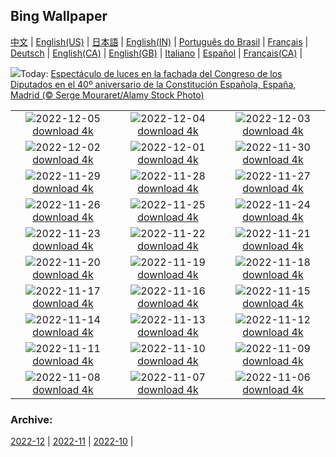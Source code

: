## Bing Wallpaper
[中文](README.md) |                     [English(US)](en-US.md) |                     [日本語](ja-JP.md) |                     [English(IN)](en-IN.md) |                     [Português do Brasil](pt-BR.md) |                     [Français](fr-FR.md) |                     [Deutsch](de-DE.md) |                     [English(CA)](en-CA.md) |                     [English(GB)](en-GB.md) |                     [Italiano](it-IT.md) |                     [Español](es-ES.md) |                     [Français(CA)](fr-CA.md) |                    

![](https://www.bing.com/th?id=OHR.SpanishConstitution_ES-ES7127988983_UHD.jpg&w=1000)Today: [Espectáculo de luces en la fachada del Congreso de los Diputados en el 40º aniversario de la Constitución Española, España, Madrid (© Serge Mouraret/Alamy Stock Photo)](https://www.bing.com/th?id=OHR.SpanishConstitution_ES-ES7127988983_UHD.jpg)

|      |      |      |
| :----: | :----: | :----: |
|![](https://www.bing.com/th?id=OHR.GreatEgret_ES-ES7467656297_UHD.jpg&pid=hp&w=384&h=216&rs=1&c=4)2022-12-05 [download 4k](https://www.bing.com/th?id=OHR.GreatEgret_ES-ES7467656297_UHD.jpg)|![](https://www.bing.com/th?id=OHR.KilimanjaroElephants_ES-ES2070951469_UHD.jpg&pid=hp&w=384&h=216&rs=1&c=4)2022-12-04 [download 4k](https://www.bing.com/th?id=OHR.KilimanjaroElephants_ES-ES2070951469_UHD.jpg)|![](https://www.bing.com/th?id=OHR.MiamiDT_ES-ES6643861593_UHD.jpg&pid=hp&w=384&h=216&rs=1&c=4)2022-12-03 [download 4k](https://www.bing.com/th?id=OHR.MiamiDT_ES-ES6643861593_UHD.jpg)|
|![](https://www.bing.com/th?id=OHR.BraidedRiverDelta_ES-ES0904432715_UHD.jpg&pid=hp&w=384&h=216&rs=1&c=4)2022-12-02 [download 4k](https://www.bing.com/th?id=OHR.BraidedRiverDelta_ES-ES0904432715_UHD.jpg)|![](https://www.bing.com/th?id=OHR.AntarcticaDay_ES-ES2524546522_UHD.jpg&pid=hp&w=384&h=216&rs=1&c=4)2022-12-01 [download 4k](https://www.bing.com/th?id=OHR.AntarcticaDay_ES-ES2524546522_UHD.jpg)|![](https://www.bing.com/th?id=OHR.RovinjCroatia_ES-ES4775430067_UHD.jpg&pid=hp&w=384&h=216&rs=1&c=4)2022-11-30 [download 4k](https://www.bing.com/th?id=OHR.RovinjCroatia_ES-ES4775430067_UHD.jpg)|
|![](https://www.bing.com/th?id=OHR.HeronGiving_ES-ES1166122333_UHD.jpg&pid=hp&w=384&h=216&rs=1&c=4)2022-11-29 [download 4k](https://www.bing.com/th?id=OHR.HeronGiving_ES-ES1166122333_UHD.jpg)|![](https://www.bing.com/th?id=OHR.RedPlanetDay_ES-ES0023754121_UHD.jpg&pid=hp&w=384&h=216&rs=1&c=4)2022-11-28 [download 4k](https://www.bing.com/th?id=OHR.RedPlanetDay_ES-ES0023754121_UHD.jpg)|![](https://www.bing.com/th?id=OHR.Cecropia_ES-ES8842288620_UHD.jpg&pid=hp&w=384&h=216&rs=1&c=4)2022-11-27 [download 4k](https://www.bing.com/th?id=OHR.Cecropia_ES-ES8842288620_UHD.jpg)|
|![](https://www.bing.com/th?id=OHR.OliveTreeDay_ES-ES5521438262_UHD.jpg&pid=hp&w=384&h=216&rs=1&c=4)2022-11-26 [download 4k](https://www.bing.com/th?id=OHR.OliveTreeDay_ES-ES5521438262_UHD.jpg)|![](https://www.bing.com/th?id=OHR.TurenneSunrise_ES-ES3486905470_UHD.jpg&pid=hp&w=384&h=216&rs=1&c=4)2022-11-25 [download 4k](https://www.bing.com/th?id=OHR.TurenneSunrise_ES-ES3486905470_UHD.jpg)|![](https://www.bing.com/th?id=OHR.AschauChiemgau_ES-ES1671852882_UHD.jpg&pid=hp&w=384&h=216&rs=1&c=4)2022-11-24 [download 4k](https://www.bing.com/th?id=OHR.AschauChiemgau_ES-ES1671852882_UHD.jpg)|
|![](https://www.bing.com/th?id=OHR.HelianthusAnnuus_ES-ES0415542919_UHD.jpg&pid=hp&w=384&h=216&rs=1&c=4)2022-11-23 [download 4k](https://www.bing.com/th?id=OHR.HelianthusAnnuus_ES-ES0415542919_UHD.jpg)|![](https://www.bing.com/th?id=OHR.Waterleidingduinen_ES-ES9087093399_UHD.jpg&pid=hp&w=384&h=216&rs=1&c=4)2022-11-22 [download 4k](https://www.bing.com/th?id=OHR.Waterleidingduinen_ES-ES9087093399_UHD.jpg)|![](https://www.bing.com/th?id=OHR.FIFA2022_ES-ES2169980032_UHD.jpg&pid=hp&w=384&h=216&rs=1&c=4)2022-11-21 [download 4k](https://www.bing.com/th?id=OHR.FIFA2022_ES-ES2169980032_UHD.jpg)|
|![](https://www.bing.com/th?id=OHR.LandartPainting_ES-ES3040827938_UHD.jpg&pid=hp&w=384&h=216&rs=1&c=4)2022-11-20 [download 4k](https://www.bing.com/th?id=OHR.LandartPainting_ES-ES3040827938_UHD.jpg)|![](https://www.bing.com/th?id=OHR.LaughingOwl_ES-ES4713581569_UHD.jpg&pid=hp&w=384&h=216&rs=1&c=4)2022-11-19 [download 4k](https://www.bing.com/th?id=OHR.LaughingOwl_ES-ES4713581569_UHD.jpg)|![](https://www.bing.com/th?id=OHR.IslamicArt_ES-ES0275917441_UHD.jpg&pid=hp&w=384&h=216&rs=1&c=4)2022-11-18 [download 4k](https://www.bing.com/th?id=OHR.IslamicArt_ES-ES0275917441_UHD.jpg)|
|![](https://www.bing.com/th?id=OHR.McKenzieRiverTrail_ES-ES7180438865_UHD.jpg&pid=hp&w=384&h=216&rs=1&c=4)2022-11-17 [download 4k](https://www.bing.com/th?id=OHR.McKenzieRiverTrail_ES-ES7180438865_UHD.jpg)|![](https://www.bing.com/th?id=OHR.Unesco50_ES-ES6867342316_UHD.jpg&pid=hp&w=384&h=216&rs=1&c=4)2022-11-16 [download 4k](https://www.bing.com/th?id=OHR.Unesco50_ES-ES6867342316_UHD.jpg)|![](https://www.bing.com/th?id=OHR.LontraCanadensis_ES-ES6701727095_UHD.jpg&pid=hp&w=384&h=216&rs=1&c=4)2022-11-15 [download 4k](https://www.bing.com/th?id=OHR.LontraCanadensis_ES-ES6701727095_UHD.jpg)|
|![](https://www.bing.com/th?id=OHR.SanGiovanni_ES-ES6538773208_UHD.jpg&pid=hp&w=384&h=216&rs=1&c=4)2022-11-14 [download 4k](https://www.bing.com/th?id=OHR.SanGiovanni_ES-ES6538773208_UHD.jpg)|![](https://www.bing.com/th?id=OHR.SevilleCourtyard_ES-ES5929392335_UHD.jpg&pid=hp&w=384&h=216&rs=1&c=4)2022-11-13 [download 4k](https://www.bing.com/th?id=OHR.SevilleCourtyard_ES-ES5929392335_UHD.jpg)|![](https://www.bing.com/th?id=OHR.HainesEagle_ES-ES5791734070_UHD.jpg&pid=hp&w=384&h=216&rs=1&c=4)2022-11-12 [download 4k](https://www.bing.com/th?id=OHR.HainesEagle_ES-ES5791734070_UHD.jpg)|
|![](https://www.bing.com/th?id=OHR.EsskastanieD_ES-ES7556753610_UHD.jpg&pid=hp&w=384&h=216&rs=1&c=4)2022-11-11 [download 4k](https://www.bing.com/th?id=OHR.EsskastanieD_ES-ES7556753610_UHD.jpg)|![](https://www.bing.com/th?id=OHR.BadLightning_ES-ES5423123691_UHD.jpg&pid=hp&w=384&h=216&rs=1&c=4)2022-11-10 [download 4k](https://www.bing.com/th?id=OHR.BadLightning_ES-ES5423123691_UHD.jpg)|![](https://www.bing.com/th?id=OHR.HedgehogNest_ES-ES5176501837_UHD.jpg&pid=hp&w=384&h=216&rs=1&c=4)2022-11-09 [download 4k](https://www.bing.com/th?id=OHR.HedgehogNest_ES-ES5176501837_UHD.jpg)|
|![](https://www.bing.com/th?id=OHR.YiPeng_ES-ES5003418699_UHD.jpg&pid=hp&w=384&h=216&rs=1&c=4)2022-11-08 [download 4k](https://www.bing.com/th?id=OHR.YiPeng_ES-ES5003418699_UHD.jpg)|![](https://www.bing.com/th?id=OHR.CrestedButteEclispe_ES-ES4838672429_UHD.jpg&pid=hp&w=384&h=216&rs=1&c=4)2022-11-07 [download 4k](https://www.bing.com/th?id=OHR.CrestedButteEclispe_ES-ES4838672429_UHD.jpg)|![](https://www.bing.com/th?id=OHR.MarathonSunday_ES-ES4523931233_UHD.jpg&pid=hp&w=384&h=216&rs=1&c=4)2022-11-06 [download 4k](https://www.bing.com/th?id=OHR.MarathonSunday_ES-ES4523931233_UHD.jpg)|


### Archive:
[2022-12](archive/es-ES/202212/README.md) | [2022-11](archive/es-ES/202211/README.md) | [2022-10](archive/es-ES/202210/README.md) | 